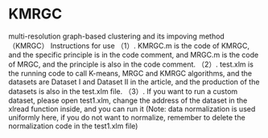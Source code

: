 # KMRGC
multi-resolution graph-based clustering and its impoving method（KMRGC）
Instructions for use
（1）. KMRGC.m is the code of KMRGC, and the specific principle is in the code comment, and MRGC.m is the code of MRGC, 
    and the principle is also in the code comment.
（2）. test.xlm is the running code to call K-means, MRGC and KMRGC algorithms, and the datasets are Dataset Ⅰ and Dataset Ⅱ in the article, 
    and the production of the datasets is also in the test.xlm file.
（3）. If you want to run a custom dataset, please open test1.xlm, change the address of the dataset in the xlread function inside, 
    and you can run it (Note: data normalization is used uniformly here, if you do not want to normalize, remember to delete the normalization code in the test1.xlm file)
